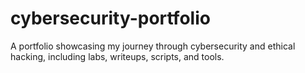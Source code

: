 # cybersecurity-portfolio
A portfolio showcasing my journey through cybersecurity and ethical hacking, including labs, writeups, scripts, and tools.
